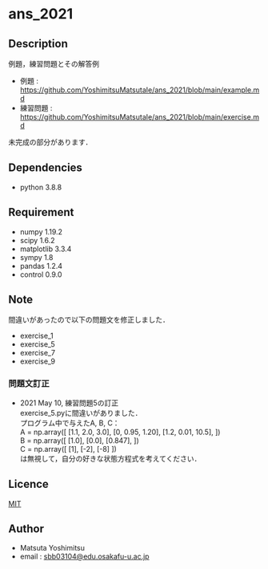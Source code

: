 # ans_2021


## Description
例題，練習問題とその解答例

* 例題 : <https://github.com/YoshimitsuMatsutaIe/ans_2021/blob/main/example.md>
* 練習問題 : <https://github.com/YoshimitsuMatsutaIe/ans_2021/blob/main/exercise.md>

未完成の部分があります．

## Dependencies

* python 3.8.8


## Requirement

* numpy 1.19.2
* scipy 1.6.2
* matplotlib 3.3.4
* sympy 1.8
* pandas 1.2.4
* control 0.9.0


## Note

間違いがあったので以下の問題文を修正しました．
* exercise_1
* exercise_5
* exercise_7
* exercise_9

### 問題文訂正






* 2021 May 10, 練習問題5の訂正  
exercise_5.pyに間違いがありました．  
プログラム中で与えたA, B, C：  
A = np.array([
    [1.1, 2.0, 3.0],
    [0, 0.95, 1.20],
    [1.2, 0.01, 10.5],
])  
B = np.array([
    [1.0],
    [0.0],
    [0.847],
])  
C = np.array([
    [1],
    [-2],
    [-8]
])  
は無視して，自分の好きな状態方程式を考えてください．  


## Licence

[MIT](https://github.com/YoshimitsuMatsutaIe/ans_2021/blob/main/LICENSE)

## Author

* Matsuta Yoshimitsu
* email : <sbb03104@edu.osakafu-u.ac.jp>
